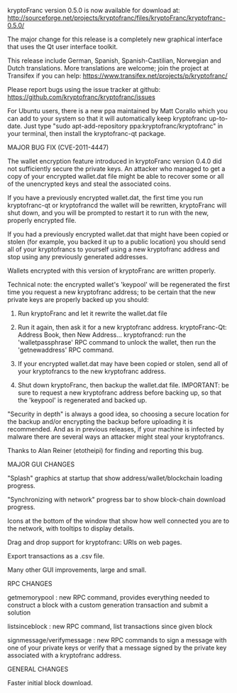 kryptoFranc version 0.5.0 is now available for download at:
http://sourceforge.net/projects/kryptofranc/files/kryptoFranc/kryptofranc-0.5.0/

The major change for this release is a completely new graphical interface that uses the Qt user interface toolkit.

This release include German, Spanish, Spanish-Castilian, Norwegian and Dutch translations. More translations are welcome; join the project at Transifex if you can help:
https://www.transifex.net/projects/p/kryptofranc/

Please report bugs using the issue tracker at github:
https://github.com/kryptofranc/kryptofranc/issues

For Ubuntu users, there is a new ppa maintained by Matt Corallo which you can add to your system so that it will automatically keep kryptofranc up-to-date.  Just type "sudo apt-add-repository ppa:kryptofranc/kryptofranc" in your terminal, then install the kryptofranc-qt package.

MAJOR BUG FIX  (CVE-2011-4447)

The wallet encryption feature introduced in kryptoFranc version 0.4.0 did not sufficiently secure the private keys. An attacker who
managed to get a copy of your encrypted wallet.dat file might be able to recover some or all of the unencrypted keys and steal the
associated coins.

If you have a previously encrypted wallet.dat, the first time you run kryptofranc-qt or kryptofrancd the wallet will be rewritten, kryptoFranc will
shut down, and you will be prompted to restart it to run with the new, properly encrypted file.

If you had a previously encrypted wallet.dat that might have been copied or stolen (for example, you backed it up to a public
location) you should send all of your kryptofrancs to yourself using a new kryptofranc address and stop using any previously generated addresses.

Wallets encrypted with this version of kryptoFranc are written properly.

Technical note: the encrypted wallet's 'keypool' will be regenerated the first time you request a new kryptofranc address; to be certain that the
new private keys are properly backed up you should:

1. Run kryptoFranc and let it rewrite the wallet.dat file

2. Run it again, then ask it for a new kryptofranc address.
kryptoFranc-Qt: Address Book, then New Address...
kryptofrancd: run the 'walletpassphrase' RPC command to unlock the wallet,  then run the 'getnewaddress' RPC command.

3. If your encrypted wallet.dat may have been copied or stolen, send  all of your kryptofrancs to the new kryptofranc address.

4. Shut down kryptoFranc, then backup the wallet.dat file.
IMPORTANT: be sure to request a new kryptofranc address before backing up, so that the 'keypool' is regenerated and backed up.

"Security in depth" is always a good idea, so choosing a secure location for the backup and/or encrypting the backup before uploading it is recommended. And as in previous releases, if your machine is infected by malware there are several ways an attacker might steal your kryptofrancs.

Thanks to Alan Reiner (etotheipi) for finding and reporting this bug.

MAJOR GUI CHANGES

"Splash" graphics at startup that show address/wallet/blockchain loading progress.

"Synchronizing with network" progress bar to show block-chain download progress.

Icons at the bottom of the window that show how well connected you are to the network, with tooltips to display details.

Drag and drop support for kryptofranc: URIs on web pages.

Export transactions as a .csv file.

Many other GUI improvements, large and small.

RPC CHANGES

getmemorypool : new RPC command, provides everything needed to construct a block with a custom generation transaction and submit a solution

listsinceblock : new RPC command, list transactions since given block

signmessage/verifymessage : new RPC commands to sign a message with one of your private keys or verify that a message signed by the private key associated with a kryptofranc address.

GENERAL CHANGES

Faster initial block download.
